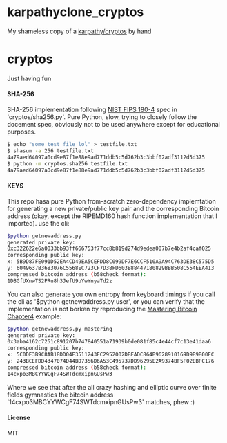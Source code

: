 # karpathyclone_cryptos
My shameless copy of a [karpathy/cryptos](https://github.com/karpathy/cryptos) by hand


# cryptos 

Just having fun

#### SHA-256

SHA-256 implementation following [NIST FIPS 180-4](https://nvlpubs.nist.gov/nistpubs/FIPS/NIST.FIPS.180-4.pdf) spec in 'cryptos/sha256.py'. Pure Python, slow, trying to closely follow the docement spec, obviously not to be used anywhere except for educational purposes.

```bash
$ echo "some test file lol" > testfile.txt
$ shasum -a 256 testfile.txt
4a79aed64097a0cd9e87f1e88e9ad771ddb5c5d762b3c3bbf02adf3112d5d375
$ python -m cryptos.sha256 testfile.txt
4a79aed64097a0cd9e87f1e88e9ad771ddb5c5d762b3c3bbf02adf3112d5d375
```

#### KEYS

This repo hasa pure Python from-scratch zero-dependency implemtation for generating a new private/public key pair and the corresponding Bitcoin address (okay, except the RIPEMD160 hash function implementation that I imported). use the cli:

```bash
$python getnewaddress.py
generated private key: 
0xc322622e6a0033bb93ff666753f77cc8b819d274d9edea007b7e4b2af4caf025
corresponding public key: 
x: 5B9D87FE091D52EA4CD49EA5CEFDD8C099DF7E6CCF510A9A94C763DE38C575D5
y: 6049637B3683076C5568EC723CF7D38FD603B88447180829BBB508C554EEA413
compressed bitcoin address (b58check format):
1DBGfUXnwTS2PRu8h3JefU9uYwYnyaTd2z
```

You can also generate you own entropy from keyboard timings if you call the cli as '$python getnewaddress.py user', or you can verify that the implementation is not borken by reproducing the [Mastering Bitcoin Chapter4](https://github.com/bitcoinbook/bitcoinbook/blob/develop/ch04.asciidoc) example:

```bash
$python getnewaddress.py mastering
generated private key: 
0x3aba4162c7251c891207b747840551a71939b0de081f85c4e44cf7c13e41daa6
corresponding public key: 
x: 5C0DE3B9C8AB18DD04E3511243EC2952002DBFADC864B9628910169D9B9B00EC
y: 243BCEFDD4347074D44BD7356D6A53C495737DD96295E2A9374BF5F02EBFC176
compressed bitcoin address (b58check format):
14cxpo3MBCYYWCgF74SWTdcmxipnGUsPw3
```

Where we see that after the all crazy hashing and elliptic curve over finite fields gymnastics the bitcoin address '14cxpo3MBCYYWCgF74SWTdcmxipnGUsPw3' matches, phew :) 

#### License
MIT
